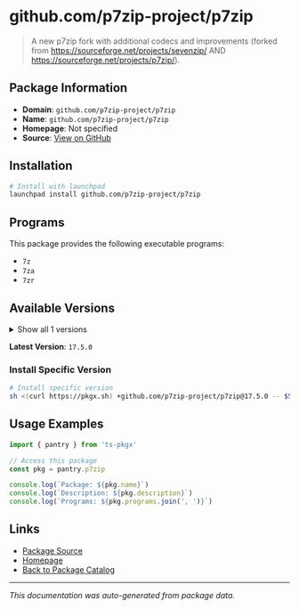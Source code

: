 # github.com/p7zip-project/p7zip

> A new p7zip fork with additional codecs and improvements (forked from https://sourceforge.net/projects/sevenzip/ AND https://sourceforge.net/projects/p7zip/).

## Package Information

- **Domain**: `github.com/p7zip-project/p7zip`
- **Name**: `github.com/p7zip-project/p7zip`
- **Homepage**: Not specified
- **Source**: [View on GitHub](https://github.com/pkgxdev/pantry/tree/main/projects/github.com/p7zip-project/p7zip/package.yml)

## Installation

```bash
# Install with launchpad
launchpad install github.com/p7zip-project/p7zip
```

## Programs

This package provides the following executable programs:

- `7z`
- `7za`
- `7zr`

## Available Versions

<details>
<summary>Show all 1 versions</summary>

- `17.5.0`

</details>

**Latest Version**: `17.5.0`

### Install Specific Version

```bash
# Install specific version
sh <(curl https://pkgx.sh) +github.com/p7zip-project/p7zip@17.5.0 -- $SHELL -i
```

## Usage Examples

```typescript
import { pantry } from 'ts-pkgx'

// Access this package
const pkg = pantry.p7zip

console.log(`Package: ${pkg.name}`)
console.log(`Description: ${pkg.description}`)
console.log(`Programs: ${pkg.programs.join(', ')}`)
```

## Links

- [Package Source](https://github.com/pkgxdev/pantry/tree/main/projects/github.com/p7zip-project/p7zip/package.yml)
- [Homepage](#)
- [Back to Package Catalog](../../package-catalog.md)

---

*This documentation was auto-generated from package data.*

